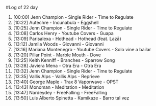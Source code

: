 #Log of 22 day

1. [00:00] Jenn Champion - Single Rider - Time to Regulate
1. [10:22] Autechre - Incunabula - Eggshell
1. [10:25] Jenn Champion - Single Rider - Time to Regulate
1. [13:08] Carlos Henry - Youtube Covers - Guapa
1. [13:09] Parisalexa - Hothead - Hothead (feat. Lazā)
1. [13:12] Jamila Woods - Giovanni - Giovanni
1. [13:16] Mariana Montenegro - Youtube Covers - Solo vine a bailar
1. [13:20] Pillar Point - Marble Mouth - Dove
1. [13:25] Keith Kenniff - Branches - Sparrow Song
1. [13:28] Javiera Mena - Otra Era - Otra Era
1. [13:32] Jenn Champion - Single Rider - Time to Regulate
1. [13:35] Vallis Alps - Vallis Alps - Reprieve
1. [13:40] George Maple - Trax 8 Vaporwave - OPST
1. [13:43] Monoman - Meditation - Meditation
1. [13:47] Nardeydey - FreeFalling - FreeFalling
1. [13:50] Luis Alberto Spinetta - Kamikaze - Barro tal vez
